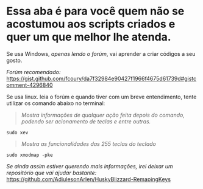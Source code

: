 # Essa aba é para você quem não se acostumou aos scripts criados e quer um que melhor lhe atenda.

Se usa Windows, *apenas lendo o forúm*, vai aprender a criar códigos a seu gosto.

_*Forúm recomendado:*_ https://gist.github.com/fcoury/da7f32984e90427f1966f4675d61739d#gistcomment-4296840

 Se usa linux. leia o forúm e quando tiver com um breve entendimento, tente utilizar os comando abaixo no terminal: 
 
  >*Mostra informações de qualquer ação feita depois do comando, podendo ser acionamento de teclas e entre outras.*
  ```
  sudo xev 
  ```
 
  >*Mostra as funcionalidades das 255 teclas do teclado*
  ```
  sudo xmodmap -pke
  ```
          
_*Se ainda assim estiver querendo mais informações, irei deixar um repositório que vai ajudar bastante:*_
  https://github.com/AdiulesonArlen/HuskyBlizzard-RemapingKeys
